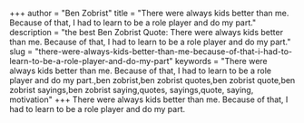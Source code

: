 +++
author = "Ben Zobrist"
title = "There were always kids better than me. Because of that, I had to learn to be a role player and do my part."
description = "the best Ben Zobrist Quote: There were always kids better than me. Because of that, I had to learn to be a role player and do my part."
slug = "there-were-always-kids-better-than-me-because-of-that-i-had-to-learn-to-be-a-role-player-and-do-my-part"
keywords = "There were always kids better than me. Because of that, I had to learn to be a role player and do my part.,ben zobrist,ben zobrist quotes,ben zobrist quote,ben zobrist sayings,ben zobrist saying,quotes, sayings,quote, saying, motivation"
+++
There were always kids better than me. Because of that, I had to learn to be a role player and do my part.
